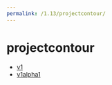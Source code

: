```yaml
---
permalink: /1.13/projectcontour/
---
```


# projectcontour



* [v1](v1/index.md)
* [v1alpha1](v1alpha1/index.md)